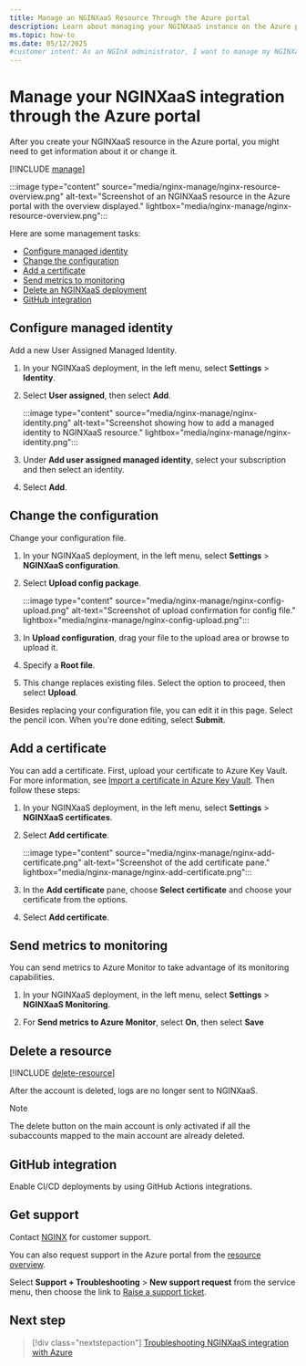 ```yaml
---
title: Manage an NGINXaaS Resource Through the Azure portal
description: Learn about managing your NGINXaaS instance on the Azure portal, including configuring managed identities, adding certificates, and sending metrics to Azure Monitor.
ms.topic: how-to
ms.date: 05/12/2025
#customer intent: As an NGInX administrator, I want to manage my NGINXaaS instance by using the Azure portal.
---
```


# Manage your NGINXaaS integration through the Azure portal

After you create your NGINXaaS resource in the Azure portal, you might need to get information about it or change it.

[!INCLUDE [manage](../includes/manage.md)]

:::image type="content" source="media/nginx-manage/nginx-resource-overview.png" alt-text="Screenshot of an NGINXaaS resource in the Azure portal with the overview displayed." lightbox="media/nginx-manage/nginx-resource-overview.png":::

Here are some management tasks:

- [Configure managed identity](#configure-managed-identity)
- [Change the configuration](#change-the-configuration)
- [Add a certificate](#add-a-certificate)
- [Send metrics to monitoring](#send-metrics-to-monitoring)
- [Delete an NGINXaaS deployment](#delete-a-resource)
- [GitHub integration](#github-integration)

## Configure managed identity

Add a new User Assigned Managed Identity.

1. In your NGINXaaS deployment, in the left menu, select **Settings** > **Identity**.

1. Select **User assigned**, then select **Add**.

   :::image type="content" source="media/nginx-manage/nginx-identity.png" alt-text="Screenshot showing how to add a managed identity to NGINXaaS resource." lightbox="media/nginx-manage/nginx-identity.png":::

1. Under **Add user assigned managed identity**, select your subscription and then select an identity.

1. Select **Add**.

## Change the configuration

Change your configuration file.

1. In your NGINXaaS deployment, in the left menu, select **Settings** > **NGINXaaS configuration**.

1. Select **Upload config package**.

   :::image type="content" source="media/nginx-manage/nginx-config-upload.png" alt-text="Screenshot of upload confirmation for config file." lightbox="media/nginx-manage/nginx-config-upload.png":::

1. In **Upload configuration**, drag your file to the upload area or browse to upload it.

1. Specify a **Root file**.

1. This change replaces existing files. Select the option to proceed, then select **Upload**.

Besides replacing your configuration file, you can edit it in this page. Select the pencil icon. When you're done editing, select **Submit**.

## Add a certificate

You can add a certificate. First, upload your certificate to Azure Key Vault. For more information, see [Import a certificate in Azure Key Vault](/azure/key-vault/certificates/tutorial-import-certificate). Then follow these steps:

1. In your NGINXaaS deployment, in the left menu, select **Settings** > **NGINXaaS certificates**.

1. Select **Add certificate**.

   :::image type="content" source="media/nginx-manage/nginx-add-certificate.png" alt-text="Screenshot of the add certificate pane." lightbox="media/nginx-manage/nginx-add-certificate.png":::

1. In the **Add certificate** pane, choose **Select certificate** and choose your certificate from the options.

1. Select **Add certificate**.

## Send metrics to monitoring

You can send metrics to Azure Monitor to take advantage of its monitoring capabilities.

1. In your NGINXaaS deployment, in the left menu, select **Settings** > **NGINXaaS Monitoring**.

1. For **Send metrics to Azure Monitor**, select **On**, then select **Save**

## Delete a resource

[!INCLUDE [delete-resource](../includes/delete-resource.md)]

After the account is deleted, logs are no longer sent to NGINXaaS.

> [!NOTE]
> The delete button on the main account is only activated if all the subaccounts mapped to the main account are already deleted.

## GitHub integration

Enable CI/CD deployments by using GitHub Actions integrations.

## Get support

Contact [NGINX](https://my.f5.com/manage/s/) for customer support.

You can also request support in the Azure portal from the [resource overview](#resource-overview).

Select **Support + Troubleshooting** > **New support request** from the service menu, then choose the link to [Raise a support ticket](https://my.f5.com/manage/s/).

## Next step

> [!div class="nextstepaction"]
> [Troubleshooting NGINXaaS integration with Azure](troubleshoot.md)

